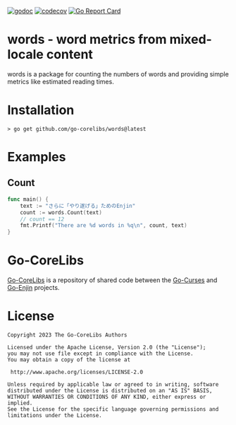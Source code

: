 [![godoc](https://img.shields.io/badge/godoc-reference-blue.svg)](https://pkg.go.dev/github.com/go-corelibs/words)
[![codecov](https://codecov.io/gh/go-corelibs/words/graph/badge.svg?token=99HKVL3Y3f)](https://codecov.io/gh/go-corelibs/words)
[![Go Report Card](https://goreportcard.com/badge/github.com/go-corelibs/words)](https://goreportcard.com/report/github.com/go-corelibs/words)

# words - word metrics from mixed-locale content

words is a package for counting the numbers of words and providing simple
metrics like estimated reading times.

# Installation

``` shell
> go get github.com/go-corelibs/words@latest
```

# Examples

## Count

``` go
func main() {
    text := "さらに「やり遂げる」ためのEnjin"
    count := words.Count(text)
    // count == 12
    fmt.Printf("There are %d words in %q\n", count, text)
}
```

# Go-CoreLibs

[Go-CoreLibs] is a repository of shared code between the [Go-Curses] and
[Go-Enjin] projects.

# License

```
Copyright 2023 The Go-CoreLibs Authors

Licensed under the Apache License, Version 2.0 (the "License");
you may not use file except in compliance with the License.
You may obtain a copy of the license at

 http://www.apache.org/licenses/LICENSE-2.0

Unless required by applicable law or agreed to in writing, software
distributed under the License is distributed on an "AS IS" BASIS,
WITHOUT WARRANTIES OR CONDITIONS OF ANY KIND, either express or implied.
See the License for the specific language governing permissions and
limitations under the License.
```

[Go-CoreLibs]: https://github.com/go-corelibs
[Go-Curses]: https://github.com/go-curses
[Go-Enjin]: https://github.com/go-enjin
